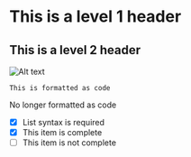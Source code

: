 # This is a level 1 header
## This is a level 2 header
![Alt text](https://octodex.github.com/images/yaktocat.png)
```
This is formatted as code
```
No longer formatted as code
- [x] List syntax is required
- [x] This item is complete
- [ ] This item is not complete
